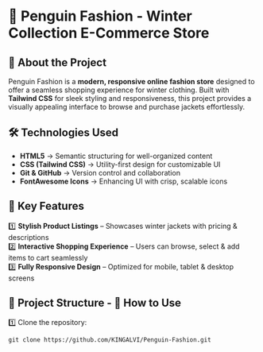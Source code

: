 # 🧥 Penguin Fashion - Winter Collection E-Commerce Store

## 📌 About the Project

Penguin Fashion is a **modern, responsive online fashion store** designed to offer a seamless shopping experience for winter clothing. Built with **Tailwind CSS** for sleek styling and responsiveness, this project provides a visually appealing interface to browse and purchase jackets effortlessly.

## 🛠️ Technologies Used

- **HTML5** → Semantic structuring for well-organized content  
- **CSS (Tailwind CSS)** → Utility-first design for customizable UI
- **Git & GitHub** → Version control and collaboration  
- **FontAwesome Icons** → Enhancing UI with crisp, scalable icons  

## 🚀 Key Features

1️⃣ **Stylish Product Listings** – Showcases winter jackets with pricing & descriptions  
2️⃣ **Interactive Shopping Experience** – Users can browse, select & add items to cart seamlessly  
3️⃣ **Fully Responsive Design** – Optimized for mobile, tablet & desktop screens  

## 📂 Project Structure - 🎯 How to Use

1️⃣ Clone the repository:

```plaintext
git clone https://github.com/KINGALVI/Penguin-Fashion.git
